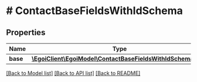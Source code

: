 # # ContactBaseFieldsWithIdSchema

## Properties

Name | Type | Description | Notes
------------ | ------------- | ------------- | -------------
**base** | [**\EgoiClient\EgoiModel\ContactBaseFieldsWithIdSchemaBase**](ContactBaseFieldsWithIdSchemaBase.md) |  | [optional]

[[Back to Model list]](../../README.md#models) [[Back to API list]](../../README.md#endpoints) [[Back to README]](../../README.md)

